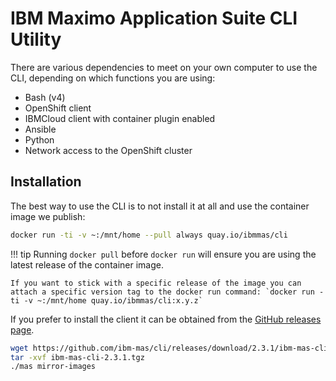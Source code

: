 IBM Maximo Application Suite CLI Utility
===============================================================================
There are various dependencies to meet on your own computer to use the CLI, depending on which functions you are using:

- Bash (v4)
- OpenShift client
- IBMCloud client with container plugin enabled
- Ansible
- Python
- Network access to the OpenShift cluster


Installation
-------------------------------------------------------------------------------
The best way to use the CLI is to not install it at all and use the container image we publish:

```bash
docker run -ti -v ~:/mnt/home --pull always quay.io/ibmmas/cli
```

!!! tip
    Running `docker pull` before `docker run` will ensure you are using the latest release of the container image.

    If you want to stick with a specific release of the image you can attach a specific version tag to the docker run command: `docker run -ti -v ~:/mnt/home quay.io/ibmmas/cli:x.y.z`

If you prefer to install the client it can be obtained from the [GitHub releases page](https://github.com/ibm-mas/cli/releases).

```bash
wget https://github.com/ibm-mas/cli/releases/download/2.3.1/ibm-mas-cli-2.3.1.tgz
tar -xvf ibm-mas-cli-2.3.1.tgz
./mas mirror-images
```